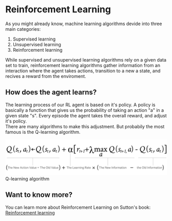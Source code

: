 # Reinforcement Learning
As you might already know, machine learning algorithms devide into three main categories:
1. Supervised learning
2. Unsupervised learning
3. Reinforcement learning

While supervised and unsupervised learning algorithms rely on a given data set to train, reinforcement learning algorithms gather information from an interaction where the agent takes actions, transition to a new a state, and recives a reward from the enviroment.<br>

## How does the agent learns?
The learning process of our RL agent is based on it's policy. A policy is basically a function that gives us the probability of taking an action "a" in a given state "s". Every episode the agent takes the overall reward, and adjust it's policy.<br>
There are many algorithms to make this adjustment. But probabily the most famous is the Q-learning algorithm.



![Qlearning](../Imagenes/QLearningAlgorithm.gif)
Q-learning algorithm

## Want to know more?
You can learn more about Reinforcement Learning on Sutton's book:
[Reinforcement learning](https://web.stanford.edu/class/psych209/Readings/SuttonBartoIPRLBook2ndEd.pdf)